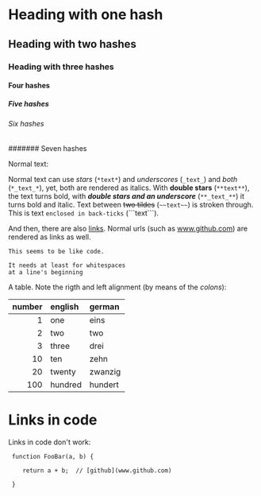 # Heading with one hash

## Heading with two hashes

### Heading with three hashes

#### Four hashes

##### Five hashes

###### Six hashes

####### Seven hashes

Normal text:

Normal text can use *stars* (`*text*`) and _underscores_ (`_text_`) and *_both_* (`*_text_*`), yet, both are rendered as italics.
With **double stars** (`**text**`), the text turns bold, with **_double stars and an underscore_** (`**_text_**`) it turns bold and italic.
Text between ~~two tildes~~ (`~~text~~`) is stroken through. This is text `enclosed in back-ticks` (``\`text\```).

And then, there are also [links](https://raw.githubusercontent.com/ReneNyffenegger/about-README.md/master/README.md).
Normal urls (such as www.github.com) are rendered as links as well.

    This seems to be like code.

    It needs at least for whitespaces
    at a line's beginning

A table. Note the rigth and left alignment (by means of the *colons*):

|number|english|german |
|-----:|:------|:------|
|     1|one    |eins   |
|     2|two    |two    |
|     3|three  |drei   |
|    10|ten    |zehn   |
|    20|twenty |zwanzig|
|   100|hundred|hundert|

# Links in code

Links in code don't work:

     function FooBar(a, b) {

        return a + b;  // [github](www.github.com)

     }
